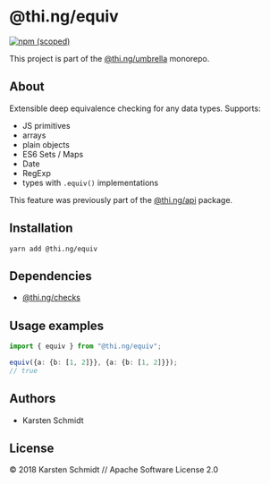 # @thi.ng/equiv

[![npm (scoped)](https://img.shields.io/npm/v/@thi.ng/equiv.svg)](https://www.npmjs.com/package/@thi.ng/equiv)

This project is part of the
[@thi.ng/umbrella](https://github.com/thi-ng/umbrella/) monorepo.

## About

Extensible deep equivalence checking for any data types. Supports:

- JS primitives
- arrays
- plain objects
- ES6 Sets / Maps
- Date
- RegExp
- types with `.equiv()` implementations

This feature was previously part of the
[@thi.ng/api](https://github.com/thi-ng/umbrella/tree/master/packages/api)
package.

## Installation

```
yarn add @thi.ng/equiv
```

## Dependencies

- [@thi.ng/checks](https://github.com/thi-ng/umbrella/tree/master/packages/checks)

## Usage examples

```typescript
import { equiv } from "@thi.ng/equiv";

equiv({a: {b: [1, 2]}}, {a: {b: [1, 2]}});
// true
```

## Authors

- Karsten Schmidt

## License

&copy; 2018 Karsten Schmidt // Apache Software License 2.0
